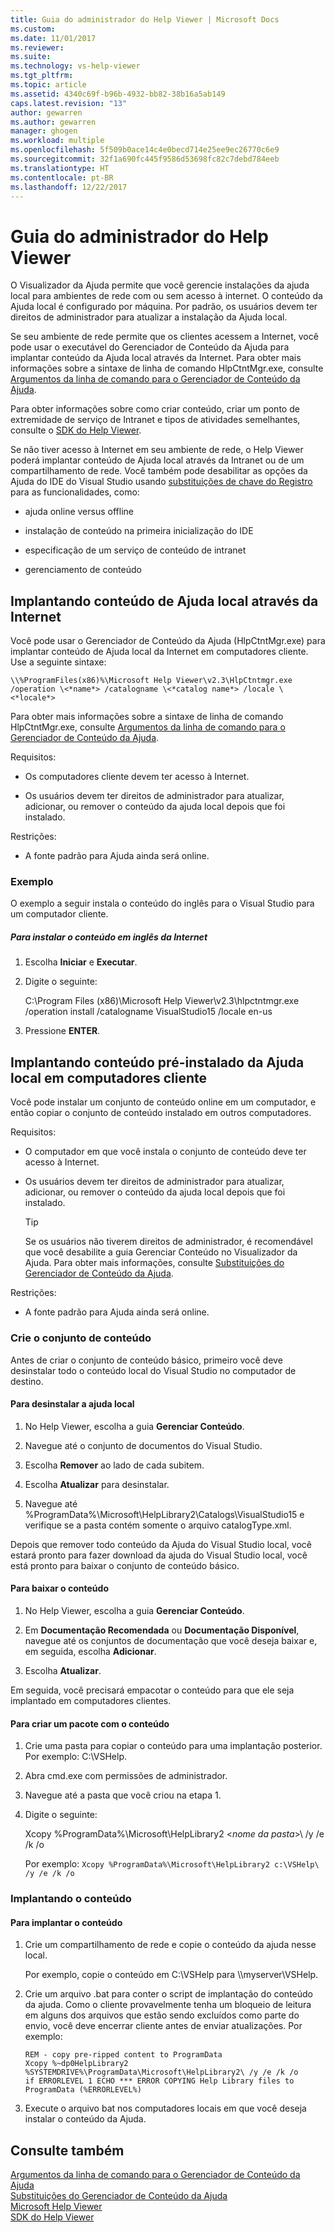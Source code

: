 ```yaml
---
title: Guia do administrador do Help Viewer | Microsoft Docs
ms.custom: 
ms.date: 11/01/2017
ms.reviewer: 
ms.suite: 
ms.technology: vs-help-viewer
ms.tgt_pltfrm: 
ms.topic: article
ms.assetid: 4340c69f-b96b-4932-bb82-38b16a5ab149
caps.latest.revision: "13"
author: gewarren
ms.author: gewarren
manager: ghogen
ms.workload: multiple
ms.openlocfilehash: 5f509b0ace14c4e0becd714e25ee9ec26770c6e9
ms.sourcegitcommit: 32f1a690fc445f9586d53698fc82c7debd784eeb
ms.translationtype: HT
ms.contentlocale: pt-BR
ms.lasthandoff: 12/22/2017
---
```

# <a name="help-viewer-administrator-guide"></a>Guia do administrador do Help Viewer
O Visualizador da Ajuda permite que você gerencie instalações da ajuda local para ambientes de rede com ou sem acesso à internet. O conteúdo da Ajuda local é configurado por máquina. Por padrão, os usuários devem ter direitos de administrador para atualizar a instalação da Ajuda local.  
  
Se seu ambiente de rede permite que os clientes acessem a Internet, você pode usar o executável do Gerenciador de Conteúdo da Ajuda para implantar conteúdo da Ajuda local através da Internet. Para obter mais informações sobre a sintaxe de linha de comando HlpCtntMgr.exe, consulte [Argumentos da linha de comando para o Gerenciador de Conteúdo da Ajuda](../ide/command-line-arguments-for-the-help-content-manager.md).

Para obter informações sobre como criar conteúdo, criar um ponto de extremidade de serviço de Intranet e tipos de atividades semelhantes, consulte o [SDK do Help Viewer](../extensibility/internals/microsoft-help-viewer-sdk.md).  
  
Se não tiver acesso à Internet em seu ambiente de rede, o Help Viewer poderá implantar conteúdo de Ajuda local através da Intranet ou de um compartilhamento de rede. Você também pode desabilitar as opções da Ajuda do IDE do Visual Studio usando [substituições de chave do Registro](../ide/help-content-manager-overrides.md) para as funcionalidades, como:

- ajuda online versus offline

- instalação de conteúdo na primeira inicialização do IDE

- especificação de um serviço de conteúdo de intranet

- gerenciamento de conteúdo 
  
## <a name="deploying-local-help-content-from-the-internet"></a>Implantando conteúdo de Ajuda local através da Internet  
Você pode usar o Gerenciador de Conteúdo da Ajuda (HlpCtntMgr.exe) para implantar conteúdo de Ajuda local da Internet em computadores cliente. Use a seguinte sintaxe:  
  
```
\\%ProgramFiles(x86)%\Microsoft Help Viewer\v2.3\HlpCtntmgr.exe /operation \<*name*> /catalogname \<*catalog name*> /locale \<*locale*>
```
  
Para obter mais informações sobre a sintaxe de linha de comando HlpCtntMgr.exe, consulte [Argumentos da linha de comando para o Gerenciador de Conteúdo da Ajuda](../ide/command-line-arguments-for-the-help-content-manager.md).  
  
Requisitos:  
  
-   Os computadores cliente devem ter acesso à Internet.  
  
-   Os usuários devem ter direitos de administrador para atualizar, adicionar, ou remover o conteúdo da ajuda local depois que foi instalado.  
  
 Restrições:  
  
-   A fonte padrão para Ajuda ainda será online.
  
### <a name="example"></a>Exemplo  
O exemplo a seguir instala o conteúdo do inglês para o Visual Studio para um computador cliente.  
  
##### <a name="to-install-english-content-from-the-internet"></a>Para instalar o conteúdo em inglês da Internet  
  
1.  Escolha **Iniciar** e **Executar**.  
  
2.  Digite o seguinte:  
  
     C:\Program Files (x86)\Microsoft Help Viewer\v2.3\hlpctntmgr.exe /operation install /catalogname VisualStudio15 /locale en-us  
  
3.  Pressione **ENTER**.  
  
## <a name="deploying-pre-installed-local-help-content-on-client-computers"></a>Implantando conteúdo pré-instalado da Ajuda local em computadores cliente
Você pode instalar um conjunto de conteúdo online em um computador, e então copiar o conjunto de conteúdo instalado em outros computadores.  
  
Requisitos:  
  
-   O computador em que você instala o conjunto de conteúdo deve ter acesso à Internet.  
  
-   Os usuários devem ter direitos de administrador para atualizar, adicionar, ou remover o conteúdo da ajuda local depois que foi instalado.  
  
    > [!TIP]
    >  Se os usuários não tiverem direitos de administrador, é recomendável que você desabilite a guia Gerenciar Conteúdo no Visualizador da Ajuda. Para obter mais informações, consulte [Substituições do Gerenciador de Conteúdo da Ajuda](../ide/help-content-manager-overrides.md).  
  
Restrições:
  
-   A fonte padrão para Ajuda ainda será online.
  
### <a name="create-the-content-set"></a>Crie o conjunto de conteúdo  
Antes de criar o conjunto de conteúdo básico, primeiro você deve desinstalar todo o conteúdo local do Visual Studio no computador de destino.  
  
#### <a name="to-uninstall-local-help"></a>Para desinstalar a ajuda local  
  
1.  No Help Viewer, escolha a guia **Gerenciar Conteúdo**.  
  
2.  Navegue até o conjunto de documentos do Visual Studio.  
  
3.  Escolha **Remover** ao lado de cada subitem.  
  
4.  Escolha **Atualizar** para desinstalar.
  
5.  Navegue até %ProgramData%\Microsoft\HelpLibrary2\Catalogs\VisualStudio15 e verifique se a pasta contém somente o arquivo catalogType.xml.  
  
 Depois que remover todo conteúdo da Ajuda do Visual Studio local, você estará pronto para fazer download da ajuda do Visual Studio local, você está pronto para baixar o conjunto de conteúdo básico.  
  
#### <a name="to-download-the-content"></a>Para baixar o conteúdo  
  
1.  No Help Viewer, escolha a guia **Gerenciar Conteúdo**.  
  
2.  Em **Documentação Recomendada** ou **Documentação Disponível**, navegue até os conjuntos de documentação que você deseja baixar e, em seguida, escolha **Adicionar**.  
  
3.  Escolha **Atualizar**.  
  
 Em seguida, você precisará empacotar o conteúdo para que ele seja implantado em computadores clientes.  
  
#### <a name="to-package-the-content"></a>Para criar um pacote com o conteúdo  
  
1.  Crie uma pasta para copiar o conteúdo para uma implantação posterior. Por exemplo: C:\VSHelp.  
  
2.  Abra cmd.exe com permissões de administrador.  
  
3.  Navegue até a pasta que você criou na etapa 1.  
  
4.  Digite o seguinte:  
  
     Xcopy %ProgramData%\Microsoft\HelpLibrary2 \<*nome da pasta*>\ /y /e /k /o  
  
     Por exemplo: `Xcopy %ProgramData%\Microsoft\HelpLibrary2 c:\VSHelp\ /y /e /k /o`  
  
### <a name="deploying-the-content"></a>Implantando o conteúdo  
  
#### <a name="to-deploy-the-content"></a>Para implantar o conteúdo  
  
1.  Crie um compartilhamento de rede e copie o conteúdo da ajuda nesse local.  
  
     Por exemplo, copie o conteúdo em C:\VSHelp para \\\myserver\VSHelp.  
  
2.  Crie um arquivo .bat para conter o script de implantação do conteúdo da ajuda. Como o cliente provavelmente tenha um bloqueio de leitura em alguns dos arquivos que estão sendo excluídos como parte do envio, você deve encerrar cliente antes de enviar atualizações. Por exemplo:  
  
    ```  
    REM - copy pre-ripped content to ProgramData  
    Xcopy %~dp0HelpLibrary2 %SYSTEMDRIVE%\ProgramData\Microsoft\HelpLibrary2\ /y /e /k /o  
    if ERRORLEVEL 1 ECHO *** ERROR COPYING Help Library files to ProgramData (%ERRORLEVEL%)
    ```  
  
3.  Execute o arquivo bat nos computadores locais em que você deseja instalar o conteúdo da Ajuda.  
  
## <a name="see-also"></a>Consulte também
[Argumentos da linha de comando para o Gerenciador de Conteúdo da Ajuda](../ide/command-line-arguments-for-the-help-content-manager.md)  
[Substituições do Gerenciador de Conteúdo da Ajuda](../ide/help-content-manager-overrides.md)  
[Microsoft Help Viewer](../ide/microsoft-help-viewer.md)  
[SDK do Help Viewer](../extensibility/internals/microsoft-help-viewer-sdk.md)